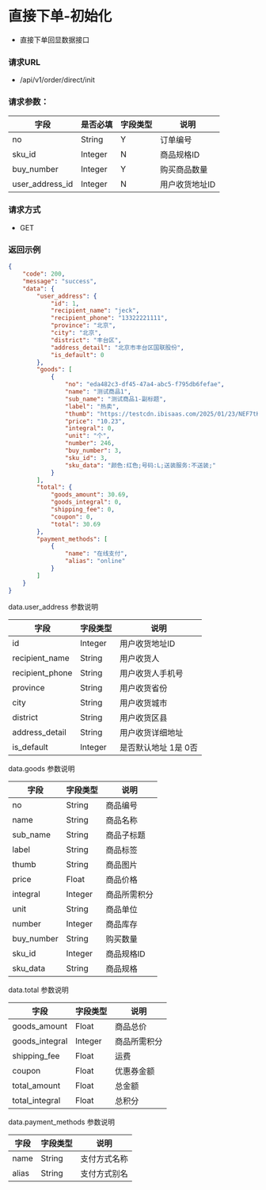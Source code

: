 # 直接下单-初始化

* 直接下单回显数据接口

### 请求URL

* /api/v1/order/direct/init

### 请求参数：

| 字段              | 是否必填    | 字段类型 | 说明       |
|-----------------|---------|------|----------|
| no              | String  | Y    | 订单编号     |
| sku_id          | Integer | N    | 商品规格ID   |
| buy_number      | Integer | Y    | 购买商品数量   |
| user_address_id | Integer | N    | 用户收货地址ID |



### 请求方式
* GET

### 返回示例

```json
{
    "code": 200,
    "message": "success",
    "data": {
        "user_address": {
            "id": 1,
            "recipient_name": "jeck",
            "recipient_phone": "13322221111",
            "province": "北京",
            "city": "北京",
            "district": "丰台区",
            "address_detail": "北京市丰台区国联股份",
            "is_default": 0
        },
        "goods": [
            {
                "no": "eda482c3-df45-47a4-abc5-f795db6fefae",
                "name": "测试商品1",
                "sub_name": "测试商品1-副标题",
                "label": "热卖",
                "thumb": "https://testcdn.ibisaas.com/2025/01/23/NEF7tKfku7VJd9LQzcJExEdLp3PWpdzHP6yuBF7Q.png",
                "price": "10.23",
                "integral": 0,
                "unit": "个",
                "number": 246,
                "buy_number": 3,
                "sku_id": 3,
                "sku_data": "颜色:红色;号码:L;送装服务:不送装;"
            }
        ],
        "total": {
            "goods_amount": 30.69,
            "goods_integral": 0,
            "shipping_fee": 0,
            "coupon": 0,
            "total": 30.69
        },
        "payment_methods": [
            {
                "name": "在线支付",
                "alias": "online"
            }
        ]
    }
}
```

data.user_address 参数说明

| 字段              | 字段类型    | 说明           |
|-----------------|---------|--------------|
| id              | Integer | 用户收货地址ID     |
| recipient_name  | String  | 用户收货人        |
| recipient_phone | String  | 用户收货人手机号     |
| province        | String  | 用户收货省份       |
| city            | String  | 用户收货城市       |
| district        | String  | 用户收货区县       |
| address_detail  | String  | 用户收货详细地址     |
| is_default      | Integer | 是否默认地址 1是 0否 |

data.goods 参数说明

| 字段               | 字段类型    | 说明     |
|------------------|---------|--------|
| no               | String  | 商品编号   |
| name             | String  | 商品名称   |
| sub_name         | String  | 商品子标题  |
| label            | String  | 商品标签   |
| thumb            | String  | 商品图片   |
| price            | Float   | 商品价格   |
| integral         | Integer | 商品所需积分 |
| unit             | String  | 商品单位   |
| number           | Integer | 商品库存   |
| buy_number       | String  | 购买数量   |
| sku_id           | Integer | 商品规格ID |
| sku_data         | String  | 商品规格   |


data.total 参数说明

| 字段             | 字段类型    | 说明     |
|----------------|---------|--------|
| goods_amount   | Float   | 商品总价   |
| goods_integral | Integer | 商品所需积分 |
| shipping_fee   | Float   | 运费     |
| coupon         | Float   | 优惠券金额  |
| total_amount   | Float   | 总金额    |
| total_integral | Float   | 总积分    |

data.payment_methods 参数说明

| 字段           | 字段类型    | 说明         |
|--------------|---------|------------|
| name         | String  | 支付方式名称     |
| alias        | String  | 支付方式别名     |

